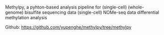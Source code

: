 Methylpy, a pyhton-based analysis pipeline for
    (single-cell) (whole-genome) bisulfite sequencing data
    (single-cell) NOMe-seq data
    differential methylation analysis
    
Github: https://github.com/yupenghe/methylpy/tree/methylpy
